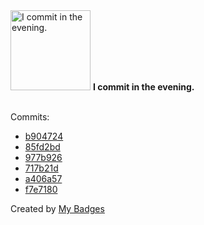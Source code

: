 <img src="https://github.com/my-badges/my-badges/blob/master/src/all-badges/time-of-commit/evening-commits.png?raw=true" alt="I commit in the evening." title="I commit in the evening." width="128">
<strong>I commit in the evening.</strong>
<br><br>

Commits:

- <a href="https://github.com/ben-of-codecraft/ben-of-codecraft/commit/b90472456fd86b6bf6d852eb787c4046442c7d1c">b904724</a>
- <a href="https://github.com/ben-of-codecraft/ben-of-codecraft/commit/85fd2bd9fcc3ee25aa28033e846188618043a669">85fd2bd</a>
- <a href="https://github.com/ben-of-codecraft/ben-of-codecraft/commit/977b92699d6998482e0027499c9497aaecd2c775">977b926</a>
- <a href="https://github.com/ben-of-codecraft/ben-of-codecraft/commit/717b21db0acee47a6728092187a017e4aca249f5">717b21d</a>
- <a href="https://github.com/ben-of-codecraft/ben-of-codecraft/commit/a406a57a2fa1837a0c36bd1a1d66ec8e8a4a2c3d">a406a57</a>
- <a href="https://github.com/ben-of-codecraft/ben-of-codecraft/commit/f7e71800635bf616ef9d5505ef34389f27dbf44c">f7e7180</a>


Created by <a href="https://github.com/my-badges/my-badges">My Badges</a>